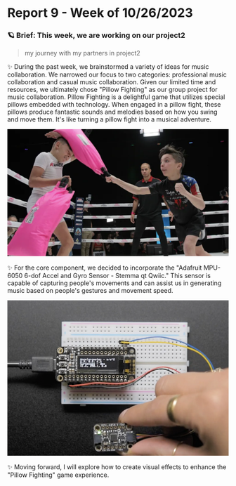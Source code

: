 # Report 9 - Week of 10/26/2023 
### 🪐 Brief: This week, we are working on our project2 ###
> my journey with my partners in project2
> 
✨ During the past week, we brainstormed a variety of ideas for music collaboration. We narrowed our focus to two categories: professional music collaboration and casual music collaboration. Given our limited time and resources, we ultimately chose "Pillow Fighting" as our group project for music collaboration. Pillow Fighting is a delightful game that utilizes special pillows embedded with technology. When engaged in a pillow fight, these pillows produce fantastic sounds and melodies based on how you swing and move them. It's like turning a pillow fight into a musical adventure.

<img width="1200" alt="how to operate the lasser cutter" src="https://github.com/Berkeley-MDes/tdf-fa23-IamCharleneLu/blob/main/image/%E6%88%AA%E5%9C%96%202023-10-12%20%E4%B8%8B%E5%8D%882.28.46.png">

✨ For the core component, we decided to incorporate the "Adafruit MPU-6050 6-dof Accel and Gyro Sensor - Stemma qt Qwiic." This sensor is capable of capturing people's movements and can assist us in generating music based on people's gestures and movement speed.

<img width="1200" alt="how to operate the lasser cutter" src="https://github.com/Berkeley-MDes/tdf-fa23-IamCharleneLu/blob/main/image/%E6%88%AA%E5%9C%96%202023-10-12%20%E4%B8%8B%E5%8D%882.29.14.png">

✨ Moving forward, I will explore how to create visual effects to enhance the "Pillow Fighting" game experience.
